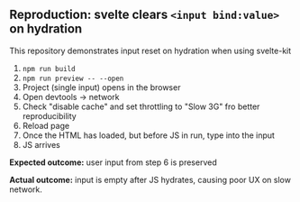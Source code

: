 ## Reproduction: svelte clears `<input bind:value>` on hydration

This repository demonstrates input reset on hydration when using svelte-kit

1. `npm run build`
2. `npm run preview -- --open`
3. Project (single input) opens in the browser 
4. Open devtools -> network
5. Check "disable cache" and set throttling to "Slow 3G" fro better reproducibility
6. Reload page
7. Once the HTML has loaded, but before JS in run, type into the input
8. JS arrives

__Expected outcome:__ user input from step 6 is preserved 

__Actual outcome:__ input is empty after JS hydrates, causing poor UX on slow network.
